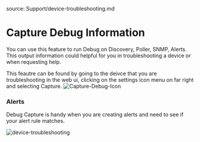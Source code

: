 source: Support/device-troubleshooting.md
# Capture Debug Information

You can use this feature to run Debug on Discovery, Poller, SNMP, Alerts.
This output information could helpful for you in troubleshooting a device or when requesting help.

This feautre can be found by going to the deivce that you are troubleshooting in the web ui, clicking on the settings icon menu on far right and selecting 
Capture.
![Capture-Debug-Icon](/img/capture-debug-icon.png)

### Alerts
Debug Capture is handy when you are creating alerts and need to see if your alert rule matches.

![device-troubleshooting](/img/device-troubleshootingn.png)
